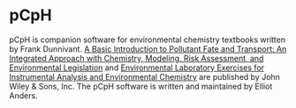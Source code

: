 # pCpH
pCpH is companion software for environmental chemistry textbooks written by Frank Dunnivant. [A Basic Introduction to Pollutant Fate and Transport: An Integrated Approach with Chemistry, Modeling, Risk Assessment, and Environmental Legislation](http://www.wiley.com/WileyCDA/WileyTitle/productCd-0471651281.html) and [Environmental Laboratory Exercises for Instrumental Analysis and Environmental Chemistry](http://www.wiley.com/WileyCDA/WileyTitle/productCd-0471488569.html) are published by John Wiley & Sons, Inc.  The pCpH software is written and maintained by Elliot Anders.
